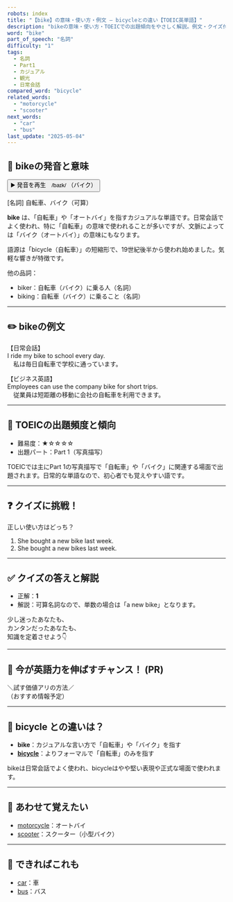 ```yaml
---
robots: index
title: "【bike】の意味・使い方・例文 ― bicycleとの違い【TOEIC英単語】"
description: "bikeの意味・使い方・TOEICでの出題傾向をやさしく解説。例文・クイズ付きでbicycleとの違いもわかりやすく学べます。"
word: "bike"
part_of_speech: "名詞"
difficulty: "1"
tags:
  - 名詞
  - Part1
  - カジュアル
  - 観光
  - 日常会話
compared_word: "bicycle"
related_words:
  - "motorcycle"
  - "scooter"
next_words:
  - "car"
  - "bus"
last_update: "2025-05-04"
---
```


## 🔰 bikeの発音と意味

<button class="play-audio" onclick="playTTS('bike')">
  <span class="play-audio-main">
    ▶️ 発音を再生　/baɪk/
  </span>
  <span class="play-audio-sub">
    （バイク）
  </span>
</button>

[名詞] 自転車、バイク（可算）

**bike** は、「自転車」や「オートバイ」を指すカジュアルな単語です。日常会話でよく使われ、特に「自転車」の意味で使われることが多いですが、文脈によっては「バイク（オートバイ）」の意味にもなります。

語源は「bicycle（自転車）」の短縮形で、19世紀後半から使われ始めました。気軽な響きが特徴です。

他の品詞：  
- biker：自転車（バイク）に乗る人（名詞）
- biking：自転車（バイク）に乗ること（名詞）

---

## ✏️ bikeの例文

【日常会話】  
I ride my bike to school every day.  
　私は毎日自転車で学校に通っています。

【ビジネス英語】  
Employees can use the company bike for short trips.  
　従業員は短距離の移動に会社の自転車を利用できます。

---

## 🎯 TOEICの出題頻度と傾向

- 難易度：★☆☆☆☆
- 出題パート：Part 1（写真描写）

TOEICでは主にPart 1の写真描写で「自転車」や「バイク」に関連する場面で出題されます。日常的な単語なので、初心者でも覚えやすい語です。

---

## ❓ クイズに挑戦！

正しい使い方はどっち？

1. She bought a new bike last week.  
2. She bought a new bikes last week.

---

## ✅ クイズの答えと解説

- 正解：**1**
- 解説：可算名詞なので、単数の場合は「a new bike」となります。

少し迷ったあなたも、  
カンタンだったあなたも、  
知識を定着させよう👇️

---

## 🚀 今が英語力を伸ばすチャンス！ (PR)

<div class="info-center">
＼試す価値アリの方法／<br>  
（おすすめ情報予定）
</div>

---

## 🤔  bicycle との違いは？

- **bike**：カジュアルな言い方で「自転車」や「バイク」を指す
- **[bicycle](/word/bicycle)**：よりフォーマルで「自転車」のみを指す

bikeは日常会話でよく使われ、bicycleはやや堅い表現や正式な場面で使われます。

---

## 🧩 あわせて覚えたい

- [motorcycle](/word/motorcycle)：オートバイ
- [scooter](/word/scooter)：スクーター（小型バイク）

---

## 📖 できればこれも

- [car](/word/car)：車
- [bus](/word/bus)：バス

<!-- cvid: aid10_bid19 -->
